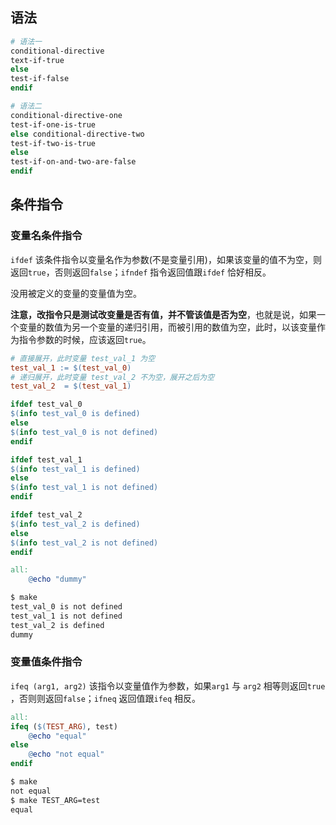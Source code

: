 ## 语法

```makefile
# 语法一
conditional-directive
text-if-true
else
test-if-false
endif

# 语法二
conditional-directive-one
test-if-one-is-true
else conditional-directive-two
test-if-two-is-true
else
test-if-on-and-two-are-false
endif
```



## 条件指令

### 变量名条件指令

`ifdef` 该条件指令以变量名作为参数(不是变量引用)，如果该变量的值不为空，则返回`true`，否则返回`false`；`ifndef` 指令返回值跟`ifdef` 恰好相反。

没用被定义的变量的变量值为空。

**注意，改指令只是测试改变量是否有值，并不管该值是否为空**，也就是说，如果一个变量的数值为另一个变量的递归引用，而被引用的数值为空，此时，以该变量作为指令参数的时候，应该返回`true`。

```makefile
# 直接展开，此时变量 test_val_1 为空
test_val_1 := $(test_val_0)
# 递归展开，此时变量 test_val_2 不为空，展开之后为空
test_val_2  = $(test_val_1)

ifdef test_val_0
$(info test_val_0 is defined)
else
$(info test_val_0 is not defined)
endif

ifdef test_val_1
$(info test_val_1 is defined)
else
$(info test_val_1 is not defined)
endif

ifdef test_val_2
$(info test_val_2 is defined)
else
$(info test_val_2 is not defined)
endif

all:
	@echo "dummy"
```

```bash
$ make 
test_val_0 is not defined
test_val_1 is not defined
test_val_2 is defined
dummy
```



### 变量值条件指令

`ifeq (arg1, arg2)` 该指令以变量值作为参数，如果`arg1` 与 `arg2` 相等则返回`true` ，否则则返回`false`；`ifneq` 返回值跟`ifeq` 相反。

```makefile
all:
ifeq ($(TEST_ARG), test)
	@echo "equal"
else
	@echo "not equal"
endif
```

```bash
$ make 
not equal
$ make TEST_ARG=test
equal
```

